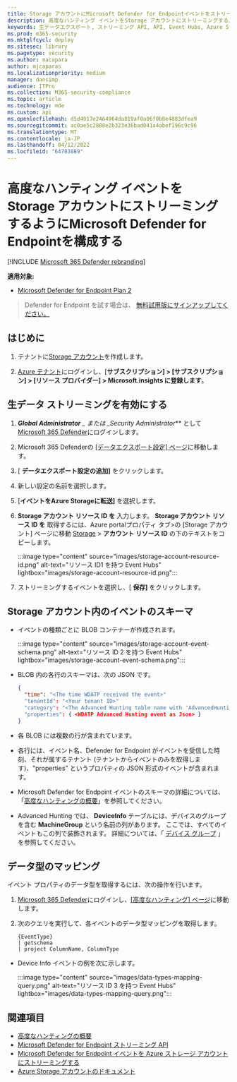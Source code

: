 ```yaml
---
title: Storage アカウントにMicrosoft Defender for Endpointイベントをストリーミングする
description: 高度なハンティング イベントをStorage アカウントにストリーミングするようにMicrosoft Defender for Endpointを構成する方法について説明します。
keywords: 生データエクスポート, ストリーミング API, API, Event Hubs, Azure Storage, ストレージ アカウント, Advanced Hunting, 生データ共有
ms.prod: m365-security
ms.mktglfcycl: deploy
ms.sitesec: library
ms.pagetype: security
ms.author: macapara
author: mjcaparas
ms.localizationpriority: medium
manager: dansimp
audience: ITPro
ms.collection: M365-security-compliance
ms.topic: article
ms.technology: mde
ms.custom: api
ms.openlocfilehash: d5d4917e2464964da819af0a06f0b8e4883dfea9
ms.sourcegitcommit: ac0ae5c2888e2b323e36bad041a4abef196c9c96
ms.translationtype: MT
ms.contentlocale: ja-JP
ms.lasthandoff: 04/12/2022
ms.locfileid: "64783889"
---
```

# <a name="configure-microsoft-defender-for-endpoint-to-stream-advanced-hunting-events-to-your-storage-account"></a>高度なハンティング イベントをStorage アカウントにストリーミングするようにMicrosoft Defender for Endpointを構成する

[!INCLUDE [Microsoft 365 Defender rebranding](../../includes/microsoft-defender.md)]

**適用対象:**

- [Microsoft Defender for Endpoint Plan 2](https://go.microsoft.com/fwlink/p/?linkid=2154037)

> Defender for Endpoint を試す場合は、 [無料試用版にサインアップしてください。](https://signup.microsoft.com/create-account/signup?products=7f379fee-c4f9-4278-b0a1-e4c8c2fcdf7e&ru=https://aka.ms/MDEp2OpenTrial?ocid=docs-wdatp-configuresiem-abovefoldlink)

## <a name="before-you-begin"></a>はじめに

1. テナントに[Storage アカウント](/azure/storage/common/storage-account-overview)を作成します。

2. [Azure テナント](https://ms.portal.azure.com/)にログインし、[**サブスクリプション] > [サブスクリプション] > [リソース プロバイダー] > Microsoft.insights に登録します**。

## <a name="enable-raw-data-streaming"></a>生データ ストリーミングを有効にする

1. ***Global Administrator** _ または _*_Security Administrator_** として [Microsoft 365 Defender](https://security.microsoft.com)にログインします。

2. Microsoft 365 Defenderの [[データエクスポート設定] ページ](https://security.microsoft.com/interoperability/dataexport)に移動します。

3. [ **データエクスポート設定の追加]** をクリックします。

4. 新しい設定の名前を選択します。

5. [**イベントをAzure Storageに転送]** を選択します。

6. **Storage アカウント リソース ID を** 入力します。 **Storage アカウント リソース ID を** 取得するには、Azure portalプロパティ タブ\>の [Storage アカウント] ページに移動 [Storage](https://ms.portal.azure.com/) \> **アカウント リソース ID** の下のテキストをコピーします。

   :::image type="content" source="images/storage-account-resource-id.png" alt-text="リソース ID1 を持つ Event Hubs" lightbox="images/storage-account-resource-id.png":::

7. ストリーミングするイベントを選択し、[ **保存]** をクリックします。

## <a name="the-schema-of-the-events-in-the-storage-account"></a>Storage アカウント内のイベントのスキーマ

- イベントの種類ごとに BLOB コンテナーが作成されます。

  :::image type="content" source="images/storage-account-event-schema.png" alt-text="リソース ID 2 を持つ Event Hubs" lightbox="images/storage-account-event-schema.png":::

- BLOB 内の各行のスキーマは、次の JSON です。

  ```json
  {
    "time": "<The time WDATP received the event>"
    "tenantId": "<Your tenant ID>"
    "category": "<The Advanced Hunting table name with 'AdvancedHunting-' prefix>"
    "properties": { <WDATP Advanced Hunting event as Json> }
  }
  ```

- 各 BLOB には複数の行が含まれています。

- 各行には、イベント名、Defender for Endpoint がイベントを受信した時刻、それが属するテナント (テナントからイベントのみを取得します)、"properties" というプロパティの JSON 形式のイベントが含まれます。

- Microsoft Defender for Endpoint イベントのスキーマの詳細については、「[高度なハンティングの概要](advanced-hunting-overview.md)」を参照してください。

- Advanced Hunting では、 **DeviceInfo** テーブルには、デバイスのグループを含む **MachineGroup** という名前の列があります。 ここでは、すべてのイベントもこの列で装飾されます。 詳細については、「 [デバイス グループ](machine-groups.md) 」を参照してください。

## <a name="data-types-mapping"></a>データ型のマッピング

イベント プロパティのデータ型を取得するには、次の操作を行います。

1. [Microsoft 365 Defender](https://security.microsoft.com)にログインし、[[高度なハンティング] ページ](https://security.microsoft.com/hunting-package)に移動します。

2. 次のクエリを実行して、各イベントのデータ型マッピングを取得します。

   ```kusto
   {EventType}
   | getschema
   | project ColumnName, ColumnType
   ```

- Device Info イベントの例を次に示します。

  :::image type="content" source="images/data-types-mapping-query.png" alt-text="リソース ID 3 を持つ Event Hubs" lightbox="images/data-types-mapping-query.png":::

## <a name="related-topics"></a>関連項目

- [高度なハンティングの概要](advanced-hunting-overview.md)
- [Microsoft Defender for Endpoint ストリーミング API](raw-data-export.md)
- [Microsoft Defender for Endpoint イベントを Azure ストレージ アカウントにストリーミングする](raw-data-export-storage.md)
- [Azure Storage アカウントのドキュメント](/azure/storage/common/storage-account-overview)
